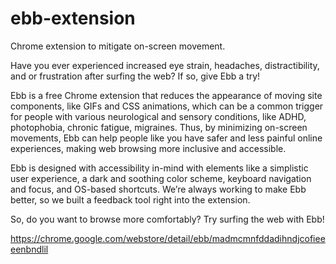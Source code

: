# ebb-extension

Chrome extension to mitigate on-screen movement.

Have you ever experienced increased eye strain, headaches, distractibility, and or frustration after surfing the web? If so, give Ebb a try! 

Ebb is a free Chrome extension that reduces the appearance of moving site components, like GIFs and CSS animations, which can be a common trigger for people with various neurological and sensory conditions, like ADHD, photophobia, chronic fatigue, migraines. Thus, by minimizing on-screen movements, Ebb can help people like you have safer and less painful online experiences, making web browsing more inclusive and accessible.

Ebb is designed with accessibility in-mind with elements like a simplistic user experience, a dark and soothing color scheme, keyboard navigation and focus, and OS-based shortcuts. We’re always working to make Ebb better, so we built a feedback tool right into the extension. 

So, do you want to browse more comfortably? Try surfing the web with Ebb!

https://chrome.google.com/webstore/detail/ebb/madmcmnfddadihndjcofieeeenbndlil
